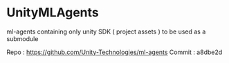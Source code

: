 # UnityMLAgents
ml-agents containing only unity SDK ( project assets ) to be used as a submodule

Repo : https://github.com/Unity-Technologies/ml-agents
Commit : a8dbe2d
